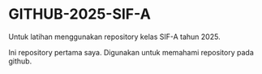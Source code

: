 # GITHUB-2025-SIF-A
Untuk latihan menggunakan repository kelas SIF-A tahun 2025.

Ini repository pertama saya. Digunakan untuk memahami repository pada github.
